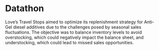 # Datathon
Love’s Travel Stops aimed to optimize its replenishment strategy for Anti-Gel diesel additives due to the challenges posed by seasonal sales fluctuations. The objective was to balance inventory levels to avoid overstocking, which could negatively impact the balance sheet, and understocking, which could lead to missed sales opportunities.
